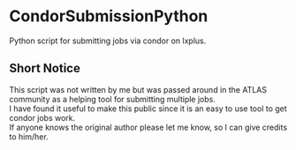 # CondorSubmissionPython

Python script for submitting jobs via condor on lxplus.

## Short Notice

This script was not written by me but was passed around in the ATLAS community as a helping tool for submitting multiple jobs.<br>
I have found it useful to make this public since it is an easy to use tool to get condor jobs work.<br>
If anyone knows the original author please let me know, so I can give credits to him/her.
